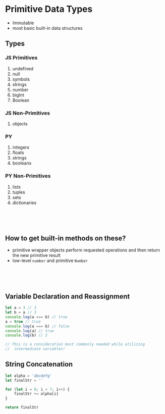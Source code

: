 # Primitive Data Types

* Immutable
* most basic built-in data structures

## Types 

### JS Primitives

1. undefined
1. null
1. symbols
1. strings
1. number
1. bigInt
1. Boolean


### JS Non-Primitives


1. objects

### PY

1. integers
1. floats
1. strings
1. booleans

### PY Non-Primitives

1. lists
2. tuples
2. sets
2. dictionaries

</br>
</br>
</br>


## How to get built-in methods on these?

* primitive wrapper objects perform requested operations and then return the new primitive result
* low-level ```number``` and primitive ```Number```

</br>
</br>
</br>

## Variable Declaration and Reassignment

```javascript
let a = 3 // 3
let b = a // 3
console.log(a === b) // true
a = true // true
console.log(a === b) // false
console.log(a) // true
console.log(b) // 3

// This is a consideration most commonly needed while utilizing
//  intermediate variables!
```


## String Concatenation

```javascript
let alpha = 'abcdefg'
let finalStr = ''

for (let i = 0; i < 7; i++) {
    finalStr += alpha[i]
}

return finalStr
```

</br>
</br>
</br>

